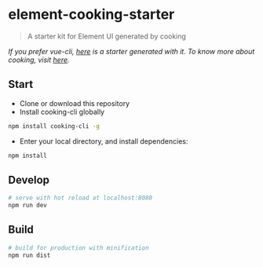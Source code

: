 # element-cooking-starter

> A starter kit for Element UI generated by cooking

*If you prefer vue-cli, [here](https://github.com/ElementUI/element-starter) is a starter generated with it. To know more about cooking, visit [here](https://github.com/elemefe/cooking).*

## Start

 - Clone or download this repository
 - Install cooking-cli globally

``` bash
npm install cooking-cli -g
```

 - Enter your local directory, and install dependencies:

``` bash
npm install
```

## Develop

``` bash
# serve with hot reload at localhost:8080
npm run dev
```

## Build

``` bash
# build for production with minification
npm run dist
```
